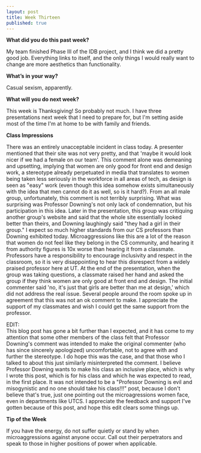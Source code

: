 ```yaml
---
layout: post
title: Week Thirteen
published: true
---
```

**What did you do this past week?**

My team finished Phase III of the IDB project, and I think we did a pretty good job. Everything links to itself, and the only things I would really want to change are more aesthetics than functionality. 

**What’s in your way?**

Casual sexism, apparently.

**What will you do next week?**

This week is Thanksgiving! So probably not much. I have three presentations next week that I need to prepare for, but I'm setting aside most of the time I'm at home to be with family and friends. 

**Class Impressions**

There was an entirely unacceptable incident in class today. A presenter mentioned that their site was not very pretty, and that 'maybe it would look nicer if we had a female on our team'. This comment alone was demeaning and upsetting, implying that women are only good for front end and design work, a stereotype already perpetuated in media that translates to women being taken less seriously in the workforce in all areas of tech, as design is seen as "easy" work (even though this idea somehow exists simultaneously with the idea that men cannot do it as well, so is it hard?). From an all male group, unfortunately, this comment is not terribly surprising. What was surprising was Professor Downing's not only lack of condemnation, but his participation in this idea. Later in the presentation, this group was critiquing another group's website and said that the whole site essentially looked better than theirs, and Downing laughingly said "they had a girl in their group." I expect so much higher standards from our CS professors than Downing exhibited today. Microaggressions like this are a lot of the reason that women do not feel like they belong in the CS community, and hearing it from authority figures is 10x worse than hearing it from a classmate. Professors have a responsibility to encourage inclusivity and respect in the classroom, so it is very disappointing to hear this disrespect from a widely praised professor here at UT. 
At the end of the presentation, when the group was taking questions, a classmate raised her hand and asked the group if they think women are only good at front end and design. The initial commenter said 'no, it's just that girls are better than me at design,' which did not address the real issue. Several people around the room spoke up in agreement that this was not an ok comment to make. I appreciate the support of my classmates and wish I could get the same support from the professor.

EDIT:  
This blog post has gone a bit further than I expected, and it has come to my attention that some other members of the class felt that Professor Downing's comment was intended to make the original commenter (who has since sincerely apologized) uncomfortable, not to agree with and further the stereotype. I do hope this was the case, and that those who I talked to about this just similarly misinterpreted the comment. I believe Professor Downing wants to make his class an inclusive place, which is why I wrote this post, which is for his class and which he was expected to read, in the first place. It was not intended to be a "Professor Downing is evil and misogynistic and no one should take his class!!!" post, because I don't believe that's true, just one pointing out the microagressions women face, even in departments like UTCS. I appreciate the feedback and support I've gotten because of this post, and hope this edit clears some things up.

**Tip of the Week**

If you have the energy, do not suffer quietly or stand by when microaggressions against anyone occur. Call out their perpetrators and speak to those in higher positions of power when applicable.